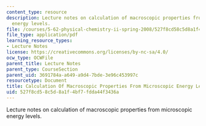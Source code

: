 ```yaml
---
content_type: resource
description: Lecture notes on calculation of macroscopic properties from microscopic
  energy levels.
file: /courses/5-62-physical-chemistry-ii-spring-2008/527f8cd58c5d8a1f4bf7fdda44f3436a_09_562ln08.pdf
file_type: application/pdf
learning_resource_types:
- Lecture Notes
license: https://creativecommons.org/licenses/by-nc-sa/4.0/
ocw_type: OCWFile
parent_title: Lecture Notes
parent_type: CourseSection
parent_uid: 3691784a-a649-a9d4-7bde-3e96c453997c
resourcetype: Document
title: Calculation Of Macroscopic Properties From Microscopic Energy Levels
uid: 527f8cd5-8c5d-8a1f-4bf7-fdda44f3436a
---
```

Lecture notes on calculation of macroscopic properties from microscopic energy levels.
